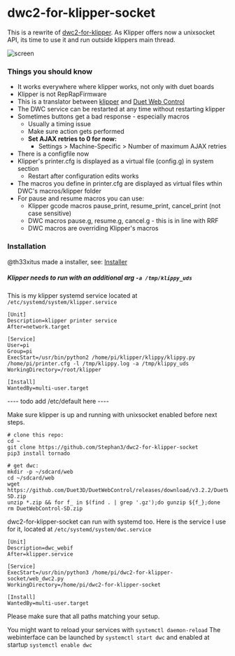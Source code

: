 # dwc2-for-klipper-socket

This is a rewrite of [dwc2-for-klipper](https://github.com/Stephan3/dwc2-for-klipper). As Klipper offers now a unixsocket API, its time to use it and run outside klippers main thread.

![screen](screenshots/screen.PNG?raw=true "screen")

### Things you should know
- It works everywhere where klipper works, not only with duet boards
- Klipper is not RepRapFirmware
- This is a translator between [klipper](https://github.com/KevinOConnor/klipper) and [Duet Web Control](https://github.com/Duet3D/DuetWebControl)
- The DWC service can be restarted at any time without restarting klipper
- Sometimes buttons get a bad response - especially macros
  - Usually a timing issue
  - Make sure action gets performed
  - **Set AJAX retries to 0 for now:**
    - Settings > Machine-Specific > Number of maximum AJAX retries
- There is a configfile now 
- Klipper's printer.cfg is displayed as a virtual file (config.g) in system section
    - Restart after configuration edits works
- The macros you define in printer.cfg are displayed as virtual files wthin DWC's macros/klipper folder
- For pause and resume macros you can use:
    - Klipper gcode macros pause_print, resume_print, cancel_print (not case sensitive)
    - DWC macros pause.g, resume.g, cancel.g - this is in line with RRF
    - DWC macros are overriding Klipper's macros

### Installation ###

@th33xitus made a installer, see:
[Installer](https://github.com/th33xitus/kiauh)

##### Klipper needs to run with an additional arg ```-a /tmp/klippy_uds``` ####

This is my klipper systemd service located at ```/etc/systemd/system/klipper.service```
```
[Unit]
Description=klipper printer service
After=network.target

[Service]
User=pi
Group=pi
ExecStart=/usr/bin/python2 /home/pi/klipper/klippy/klippy.py /home/pi/printer.cfg -l /tmp/klippy.log -a /tmp/klippy_uds
WorkingDirectory=/root/klipper

[Install]
WantedBy=multi-user.target
```

---- todo add /etc/default here ----

Make sure klipper is up and running with unixsocket enabled before next steps.

```
# clone this repo:
cd ~
git clone https://github.com/Stephan3/dwc2-for-klipper-socket
pip3 install tornado

# get dwc:
mkdir -p ~/sdcard/web
cd ~/sdcard/web
wget https://github.com/Duet3D/DuetWebControl/releases/download/v3.2.2/DuetWebControl-SD.zip
unzip *.zip && for f_ in $(find . | grep '.gz');do gunzip ${f_};done
rm DuetWebControl-SD.zip
```

dwc2-for-klipper-socket can run with systemd too. Here is the service I use for it, located at ```/etc/systemd/system/dwc.service```
```
[Unit]
Description=dwc_webif
After=klipper.service

[Service]
ExecStart=/usr/bin/python3 /home/pi/dwc2-for-klipper-socket/web_dwc2.py
WorkingDirectory=/home/pi/dwc2-for-klipper-socket

[Install]
WantedBy=multi-user.target
```
Please make sure that all paths matching your setup. 

You might want to reload your services with ```systemctl daemon-reload```
The webinterface can be launched by ```systemctl start dwc``` and enabled at startup ```systemctl enable dwc```
